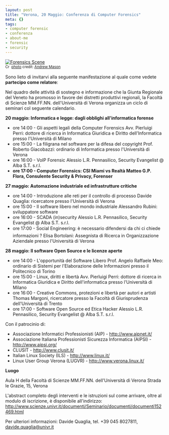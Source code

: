 ```yaml
--- 
layout: post
title: "Verona, 20 Maggio: Conferenza di Computer Forensics"
meta: {}
tags: 
- computer forensic
- conferenza
- about-me
- forensic
- security
---
```

<a href="http://www.flickr.com/photos/34754790@N00/11943599/" title="Forensics Scene" target="_blank"><img src="http://farm1.static.flickr.com/8/11943599_90198d93ed.jpg" alt="Forensics Scene" border="0" /></a>  
<small><a href="http://creativecommons.org/licenses/by-nc/2.0/" title="Attribution-NonCommercial License" target="_blank"><img src="http://www.lastknight.com/wp-content/plugins/photo-dropper/images/cc.png" alt="Creative Commons License" border="0" width="16" height="16" align="absmiddle" /></a> <a href="http://www.photodropper.com/photos/" target="_blank">photo</a> credit: <a href="http://www.flickr.com/photos/34754790@N00/11943599/" title="Andrew Mason" target="_blank">Andrew Mason</a></small>  
  
Sono lieto di invitarvi alla seguente manifestazione al quale come vedete **partecipo come relatore**:  
  
Nel quadro delle attività di sostegno e informazione che la Giunta Regionale del Veneto ha promosso in favore dei distretti produttivi regionali, la Facoltà di Scienze MM.FF.NN. dell'Università di Verona organizza un ciclo di seminari col seguente calendario.  
  
**20 maggio: Informatica e legge: dagli obblighi all'informatica forense**  
  
* ore 14:00 - Gli aspetti legali della Computer Forensics
Avv. Pierluigi Perri: dottore di ricerca in Informatica Giuridica e Diritto dell'Informatica presso l'Università di Milano  
* ore 15:00 - La filigrana nel software per la difesa del copyright
Prof. Roberto Giacobazzi: ordinario di Informatica presso l'Università di Verona  
* ore 16:00 - VoIP Forensic
Alessio L.R. Pennasilico, Security Evangelist @ Alba S.T. s.r.l.
* **ore 17:00 - Computer Forensics: CSI Miami vs Realtà
Matteo G.P. Flora, Consulente Security & Privacy, Forenser**  
  
**27 maggio: Automazione industriale ed infrastrutture critiche**  
  
* ore 14:00 - Introduzione alle reti per il controllo di processo
Davide Quaglia: ricercatore presso l'Università di Verona  
* ore 15:00 - Il software libero nel mondo industriale
Alessandro Rubini: sviluppatore software
* ore 16:00 - SCADA (in)security
Alessio L.R. Pennasilico, Security Evangelist @ Alba S.T. s.r.l.  
* ore 17:00 - Social Engineering: è necessario difendersi da chi ci chiede informazioni ?
Elisa Bortolani: Assegnista di Ricerca in Organizzazione Aziendale presso l'Università di Verona  
  
**28 maggio: Il software Open Source e le licenze aperte**  
  
* ore 14:00 - L'opportunità del Software Libero
Prof. Angelo Raffaele Meo: ordinario di Sistemi per l'Elaborazione delle Informazioni presso il Politecnico di Torino
* ore 15:00 - Linux, diritti e libertà
Avv. Pierluigi Perri: dottore di ricerca in Informatica Giuridica e Diritto dell'informatica presso l'Università di Milano
* ore 16:00 - Creative Commons, protezioni e libertà per autori e artisti
Thomas Margoni, ricercatore presso la Facoltà di Giurisprudenza dell'Università di Trento  
* ore 17:00 - Software Open Source ed Etica Hacker
Alessio L.R. Pennasilico, Security Evangelist @ Alba S.T. s.r.l.  
  
Con il patrocinio di:  

* Associazione Informatici Professionisti (AIP) - http://www.aipnet.it/
* Associazione Italiana Professionisti Sicurezza Informatica (AIPSI) - http://www.aipsi.org/
* CLUSIT - http://www.clusit.it/
* Italian Linux Society (ILS)  - http://www.linux.it/
* Linux User Group Verona (LUGVR) - http://www.verona.linux.it/  
  
**Luogo**  
  
Aula H della Facoltà di Scienze MM.FF.NN. dell'Università di Verona
Strada le Grazie, 15, Verona  
  
L'abstract completo degli interventi e le istruzioni sul come arrivare, oltre al modulo di iscrizione, è disponibile all'indirizzo:  
<http://www.scienze.univr.it/documenti/Seminario/documenti/documenti152469.html>  

Per ulteriori informazioni: Davide Quaglia, tel. +39 045 8027811, davide.quaglia@univr.it  
  
 
